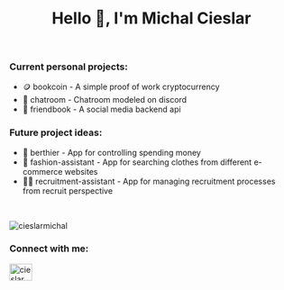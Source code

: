 <h1 align="center">Hello 👋, I'm Michal Cieslar</h1>

<br/>

<h3>Current personal projects:</h3>
<ul>
  <li>🪙 bookcoin - A simple proof of work cryptocurrency</li>
  <li>📨 chatroom - Chatroom modeled on discord</li>
  <li>🧑 friendbook - A social media backend api</li>
</ul>


<h3>Future project ideas:</h3>
<ul>
  <li>🏦 berthier - App for controlling spending money</li>
  <li>👕 fashion-assistant - App for searching clothes from different e-commerce websites</li>
  <li>👨‍💼 recruitment-assistant - App for managing recruitment processes from recruit perspective</li>
</ul>

<br/>

<p><img src="https://github-readme-stats-sigma-five.vercel.app/api/top-langs?username=cieslarmichal&show_icons=true&theme=gruvbox&locale=en&layout=compact" alt="cieslarmichal" /></p>

<h3>Connect with me:</h3>
<p align="left">
<a href="https://www.linkedin.com/in/cieslarmichal" target="blank"><img align="center" src="https://raw.githubusercontent.com/rahuldkjain/github-profile-readme-generator/master/src/images/icons/Social/linked-in-alt.svg" alt="cieslarmichal" height="30" width="40" /></a>
</p>
